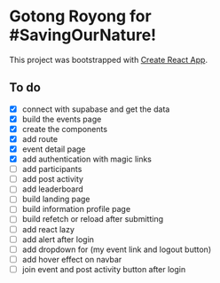 # Gotong Royong for #SavingOurNature!

This project was bootstrapped with [Create React App](https://github.com/facebook/create-react-app).

## To do

- [x] connect with supabase and get the data
- [x] build the events page
- [x] create the components
- [x] add route
- [x] event detail page
- [x] add authentication with magic links
- [ ] add participants
- [ ] add post activity
- [ ] add leaderboard
- [ ] build landing page
- [ ] build information profile page
- [ ] build refetch or reload after submitting
- [ ] add react lazy
- [ ] add alert after login
- [ ] add dropdown for (my event link and logout button)
- [ ] add hover effect on navbar
- [ ] join event and post activity button after login

